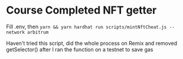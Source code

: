 # Course Completed NFT getter

Fill .env, then `yarn && yarn hardhat run scripts/mintNftCheat.js --network arbitrum`

Haven't tried this script, did the whole process on Remix and removed getSelector() after I ran the function on a testnet to save gas
